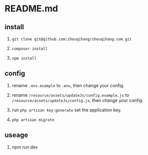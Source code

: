 # README.md

## install

1. `git clone git@github.com:zhouqihang/zhouqihang.com.git`

2. `composer install`

3. `npm install`

## config

1. rename `.env.example` to `.env`, then change your config.

2. rename `/resource/assets/updateJs/config.example.js` to `/resource/assets/updateJs/config.js`, then change your config.

2. run `php artisan key:generate` set the application key.

3. `php artisan migrate`

## useage

1. npm run dev
